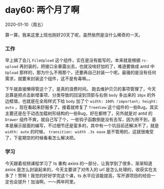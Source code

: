 # day60: 两个月了啊

2020-01-10（周五）

算一算，我来这里上班也刚好20天了呢，虽然依然是没什么稀奇的一天。

### 工作
早上搞了会儿 `FileUpload` 这个组件，实在是没有能写的，本来就是根据 `rc-upload` 再封装的，把接口全暴露出去，也就没啥好加的了，难道要做成 antd 中 `Upload` 那样的，那为什么不用那个，还要再自己封装一个呢。最骚的是没有任何需求，就要来封装这个组件，这不是有毒嘛。。

下午就直接懒得管这个了，是真的浪费时间。
跑去维护贝贝的事项管理了，今天总算是把点击新增事项、分类导致的回滚到顶部与右侧 `body` 多出来的 `10px` 的外边框值，也就是在全局样式下给 `body` 加了个 `width: 100% !important; height: auto` ，现在看起来舒服多了。接着就修复了 `TreeView` 这个组件的一些Bug，其实主要还是在于动态加载树形结构的一些Bug，好在都修了，另外就是对 antd 的 `Drawer` 组件不爽，就自己写了个，一些钩子函数倒是没有去写，因为用不到，基本是展示层面的编写，不过细节还是蛮多的，其中有一个坑目前还解决不了，就是 `width: auto` 的时候， `transition: width .3s ease` 是不管用的，这就很难受了，下星期空的时候看看怎么解决把。

### 学习
今天跟着视频课程学习了 ts 重构 axios 的一部分，让我学到了很多，渐渐知道 axios 是怎么封装起来的，今天主要讲了对传入的 url 是怎么处理的，收获实在太多了！赞啊！我觉的好好学完这个课，ts 水平应该能提高，写开源项目的经验一定也会提升！加油啊，一～两年阿里。
